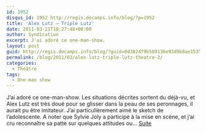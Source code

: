 ```yaml
---
id: 1952
disqus_id: 1952 http://regis.decamps.info/blog/?p=1952
title: 'Alex Lutz – Triple Lutz'
date: 2011-03-21T18:27:48+00:00
author: Syndication
excerpt: J'ai adoré ce one-man-show.
layout: post
guid: http://regis.decamps.info/blog/?guid=0d3824f9b589136e93d9b8ae15354a75
permalink: /blog/2011/03/alex-lutz-triple-lutz-theatre-2/
categories:
  - Théâtre
tags:
  - One-man show
---
```

J’ai adoré ce one-man-show. Les situations décrites sortent du déjà-vu, et Alex Lutz est très doué pour se glisser dans la peau de ses peronnages, il aurait pu être imitateur. J’ai particulièrement aimé le sketch de l’adolescente. A noter que Sylvie Joly a participé à la mise en scène, et j’ai cru reconnaître sa patte sur quelques attitudes ou…
<a href="http://www.webcity.fr/wakaseoo/120639-e/avis">Suite</a>
